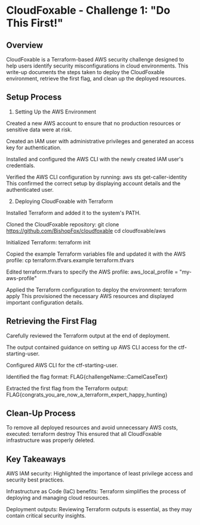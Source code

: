 # CloudFoxable - Challenge 1: "Do This First!"

## Overview
CloudFoxable is a Terraform-based AWS security challenge designed to help users identify security misconfigurations in cloud environments. This write-up documents the steps taken to deploy the CloudFoxable environment, retrieve the first flag, and clean up the deployed resources.

## Setup Process

1. Setting Up the AWS Environment

Created a new AWS account to ensure that no production resources or sensitive data were at risk.

Created an IAM user with administrative privileges and generated an access key for authentication.

Installed and configured the AWS CLI with the newly created IAM user's credentials.

Verified the AWS CLI configuration by running:
aws sts get-caller-identity
This confirmed the correct setup by displaying account details and the authenticated user.

2. Deploying CloudFoxable with Terraform

Installed Terraform and added it to the system's PATH.

Cloned the CloudFoxable repository:
git clone https://github.com/BishopFox/cloudfoxable
cd cloudfoxable/aws

Initialized Terraform:
terraform init

Copied the example Terraform variables file and updated it with the AWS profile:
cp terraform.tfvars.example terraform.tfvars

Edited terraform.tfvars to specify the AWS profile:
aws_local_profile = "my-aws-profile"

Applied the Terraform configuration to deploy the environment:
terraform apply
This provisioned the necessary AWS resources and displayed important configuration details.

## Retrieving the First Flag

Carefully reviewed the Terraform output at the end of deployment.

The output contained guidance on setting up AWS CLI access for the ctf-starting-user.

Configured AWS CLI for the ctf-starting-user.

Identified the flag format:
FLAG{challengeName::CamelCaseText}

Extracted the first flag from the Terraform output:
FLAG{congrats_you_are_now_a_terraform_expert_happy_hunting}

## Clean-Up Process

To remove all deployed resources and avoid unnecessary AWS costs, executed:
terraform destroy
This ensured that all CloudFoxable infrastructure was properly deleted.

## Key Takeaways

AWS IAM security: Highlighted the importance of least privilege access and security best practices.

Infrastructure as Code (IaC) benefits: Terraform simplifies the process of deploying and managing cloud resources.

Deployment outputs: Reviewing Terraform outputs is essential, as they may contain critical security insights.